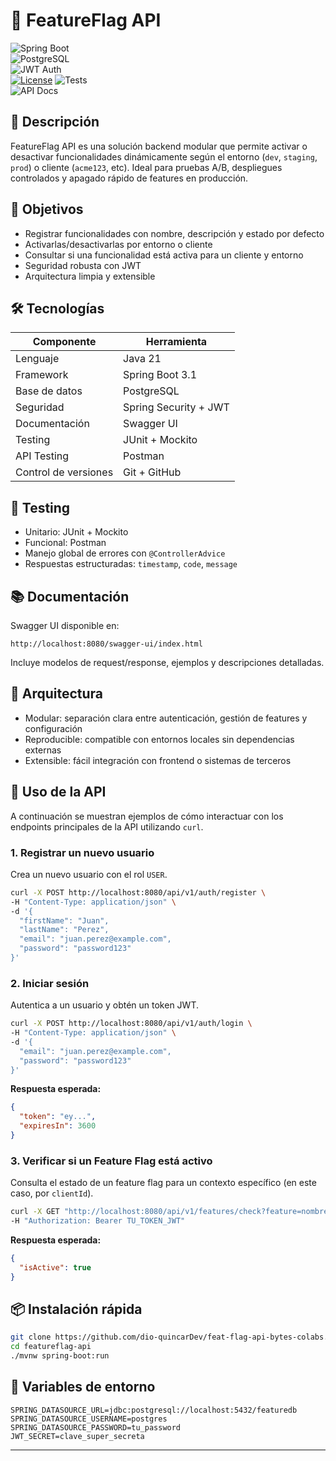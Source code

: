 
# 🧩 FeatureFlag API

![Spring Boot](https://img.shields.io/badge/Spring_Boot-3.3.1-green?logo=springboot)  
![PostgreSQL](https://img.shields.io/badge/PostgreSQL-15-blue?logo=postgresql)  
![JWT Auth](https://img.shields.io/badge/Auth-JWT-yellow?logo=jsonwebtokens)  
[![License](https://img.shields.io/badge/License-Apache_2.0-blue.svg)](https://opensource.org/licenses/Apache-2.0)
![Tests](https://img.shields.io/badge/Tests-JUnit%20%2B%20Mockito-orange?logo=testing)  
![API Docs](https://img.shields.io/badge/Swagger-UI-blue?logo=swagger)

## 📌 Descripción

FeatureFlag API es una solución backend modular que permite activar o desactivar funcionalidades dinámicamente según el entorno (`dev`, `staging`, `prod`) o cliente (`acme123`, etc). Ideal para pruebas A/B, despliegues controlados y apagado rápido de features en producción.

## 🎯 Objetivos

- Registrar funcionalidades con nombre, descripción y estado por defecto
- Activarlas/desactivarlas por entorno o cliente
- Consultar si una funcionalidad está activa para un cliente y entorno
- Seguridad robusta con JWT
- Arquitectura limpia y extensible

## 🛠️ Tecnologías

| Componente       | Herramienta               |
|------------------|---------------------------|
| Lenguaje         | Java 21                   |
| Framework        | Spring Boot 3.1           |
| Base de datos    | PostgreSQL                |
| Seguridad        | Spring Security + JWT     |
| Documentación    | Swagger UI                |
| Testing          | JUnit + Mockito           |
| API Testing      | Postman                   |
| Control de versiones | Git + GitHub              |



## 🧪 Testing

- Unitario: JUnit + Mockito
- Funcional: Postman
- Manejo global de errores con `@ControllerAdvice`
- Respuestas estructuradas: `timestamp`, `code`, `message`

## 📚 Documentación

Swagger UI disponible en:
```
http://localhost:8080/swagger-ui/index.html
```

Incluye modelos de request/response, ejemplos y descripciones detalladas.

## 🧱 Arquitectura

- Modular: separación clara entre autenticación, gestión de features y configuración
- Reproducible: compatible con entornos locales sin dependencias externas
- Extensible: fácil integración con frontend o sistemas de terceros

## 🚀 Uso de la API

A continuación se muestran ejemplos de cómo interactuar con los endpoints principales de la API utilizando `curl`.

### 1. Registrar un nuevo usuario

Crea un nuevo usuario con el rol `USER`.

```bash
curl -X POST http://localhost:8080/api/v1/auth/register \
-H "Content-Type: application/json" \
-d '{
  "firstName": "Juan",
  "lastName": "Perez",
  "email": "juan.perez@example.com",
  "password": "password123"
}'
```

### 2. Iniciar sesión

Autentica a un usuario y obtén un token JWT.

```bash
curl -X POST http://localhost:8080/api/v1/auth/login \
-H "Content-Type: application/json" \
-d '{
  "email": "juan.perez@example.com",
  "password": "password123"
}'
```

**Respuesta esperada:**

```json
{
  "token": "ey...",
  "expiresIn": 3600
}
```

### 3. Verificar si un Feature Flag está activo

Consulta el estado de un feature flag para un contexto específico (en este caso, por `clientId`).

```bash
curl -X GET "http://localhost:8080/api/v1/features/check?feature=nombre-del-feature&clientId=cliente-123" \
-H "Authorization: Bearer TU_TOKEN_JWT"
```

**Respuesta esperada:**

```json
{
  "isActive": true
}
```


## 📦 Instalación rápida

```bash
git clone https://github.com/dio-quincarDev/feat-flag-api-bytes-colabs.git
cd featureflag-api
./mvnw spring-boot:run
```

## 🧪 Variables de entorno

```env
SPRING_DATASOURCE_URL=jdbc:postgresql://localhost:5432/featuredb  
SPRING_DATASOURCE_USERNAME=postgres  
SPRING_DATASOURCE_PASSWORD=tu_password  
JWT_SECRET=clave_super_secreta  
```

---

